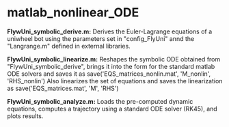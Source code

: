 # matlab_nonlinear_ODE

**FlywUni_symbolic_derive.m:** Derives the Euler-Lagrange equations of a uniwheel bot using the parameters set in "config_FlyUni" annd the "Langrange.m" defined in external libraries.

**FlywUni_symbolic_linearize.m:** Reshapes the symbolic ODE obtained from "FlywUni_symbolic_derive", brings it into the form for the standard matlab ODE solvers and saves it as 
save('EQS_matrices_nonlin.mat', 'M_nonlin', 'RHS_nonlin')
Also linearizes the set of equations and saves the linearization as 
save('EQS_matrices.mat', 'M', 'RHS')

**FlywUni_symbolic_analyze.m:** Loads the pre-computed dynamic equations, computes a trajectory using a standard ODE solver (RK45), and plots results.